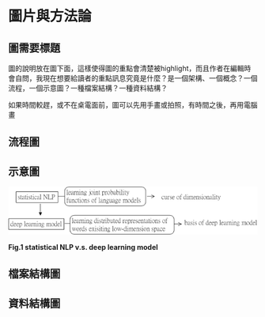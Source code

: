 # 圖片與方法論

## 圖需要標題

圖的說明放在圖下面，這樣使得圖的重點會清楚被highlight，而且作者在編輯時會自問，我現在想要給讀者的重點訊息究竟是什麼？是一個架構、一個概念？一個流程，一個示意圖？一種檔案結構？一種資料結構？

如果時間較趕，或不在桌電面前，圖可以先用手畫或拍照，有時間之後，再用電腦畫

## 流程圖

## 示意圖

![](/assets/statistical_NLP_DNM_0325.png)

**Fig.1 statistical NLP  v.s. deep learning model**



## 檔案結構圖

## 資料結構圖



